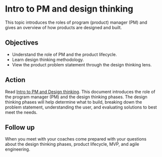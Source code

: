 # Intro to PM and design thinking

This topic introduces the roles of program (product) manager (PM) and gives an overview of how products are designed and built.

## Objectives

* Understand the role of PM and the product lifecycle.
* Learn design thinking methodology.
* View the product problem statement through the design thinking lens.

## Action

Read [Intro to PM and Design thinking](https://github.com/tnt-summer-academy/Curriculum-2023/blob/main/Reference/Product%20decks/1.0%20-%20Intro%20to%20pm%20and%20design%20thinking.pdf). This document introduces the role of the program manager (PM) and the design thinking phases. The design thinking phases will help determine what to build, breaking down the problem statement, understanding the user, and evaluating solutions to best meet the needs.

## Follow up

When you meet with your coaches come prepared with your questions about the design thinking phases, product lifecycle, MVP, and agile engineering.
